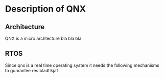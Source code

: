 # Description of QNX
## Architecture
QNX is a micro archtecture bla bla bla

## RTOS
Since qnx is a real time operating system it needs the following mechanisms to guarantee res bladflkjaf
